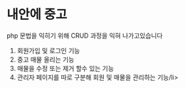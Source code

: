 <h1>내안에 중고</h1>
<p>php 문법을 익히기 위해 CRUD 과정을 익혀 나가고있습니다</p>
<ol>
  <li>회원가입 및 로그인 기능</li>
  <li>중고 매물 올리는 기능</li>
  <li>매물을 수정 또는 제거 할수 있는 기능</li>
  <li>관리자 페이지를 따로 구분해 회원 및 매물을 관리하는 기능/li>
</ol>
